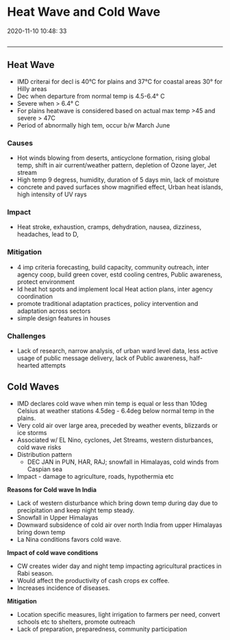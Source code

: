 # Heat Wave and  Cold Wave
2020-11-10 10:48: 33 

```toc
```
---

## Heat Wave
- IMD criterai for decl is 40°C for plains and 37°C for coastal areas 30° for Hilly areas
- Dec when departure from normal temp is 4.5-6.4° C
- Severe when > 6.4° C
- For plains heatwave is considered based on actual max temp >45 and severe > 47C 
-   Period of abnormally high tem, occur b/w March June
###   Causes
-   Hot winds blowing from deserts, anticyclone formation, rising global temp, shift in air current/weather pattern, depletion of Ozone layer, Jet stream
-   High temp 9 degress, humidity, duration of 5 days min, lack of moisture
-   concrete and paved surfaces show magnified effect, Urban heat islands, high intensity of UV rays

###   Impact
-   Heat stroke, exhaustion, cramps, dehydration, nausea, dizziness, headaches, lead to D,

###   Mitigation
-   4 imp criteria forecasting, build capacity, community outreach, inter agency coop, build green cover, estd cooling centres, Public awareness, protect environment
-   Id heat hot spots and implement local Heat action plans, inter agency coordination
-   promote traditional adaptation practices, policy intervention and adaptation across sectors
-   simple design features in houses

###   Challenges
-   Lack of research, narrow analysis, of urban ward level data, less active usage of public message delivery, lack of Public awareness, half-hearted attempts


## Cold Waves 
- IMD declares cold wave when min temp is equal or less than 10deg Celsius at weather stations  4.5deg - 6.4deg below normal temp in the plains.  
-   Very cold air over large area, preceded by weather events, blizzards or ice storms
-   Associated w/ EL Nino, cyclones, Jet Streams, western disturbances, cold wave risks
-   Distribution pattern
    -   DEC JAN in PUN, HAR, RAJ; snowfall in Himalayas, cold winds from Caspian sea
-   Impact - damage to agriculture, roads, hypothermia etc


**Reasons for Cold wave In India**
- Lack of western disturbance which bring down temp during day due to precipitation and keep night temp steady.
- Snowfall in Upper Himalayas
- Downward subsidence of cold air over north India from upper Himalayas bring down temp
- La Nina conditions favors cold wave.

**Impact of cold wave conditions**
- CW creates wider day and night temp impacting agricultural practices in Rabi season.
- Would affect the productivity of cash crops ex coffee.
- Increases incidence of diseases.

**Mitigation**
-   Location specific measures, light irrigation to farmers per need, convert schools etc to shelters, promote outreach
-   Lack of preparation, preparedness, community participation


